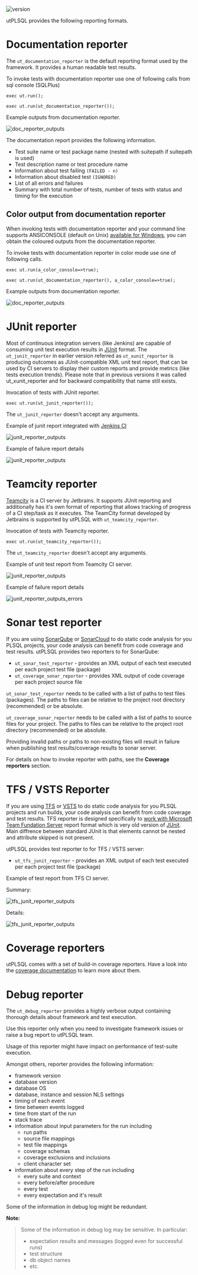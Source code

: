 ![version](https://img.shields.io/badge/version-v3.1.13.3931--develop-blue.svg)

utPLSQL provides the following reporting formats.

# Documentation reporter

The `ut_documentation_reporter` is the default reporting format used by the framework.
It provides a human readable test results.

To invoke tests with documentation reporter use one of following calls from sql console (SQLPlus)  

`exec ut.run();`

`exec ut.run(ut_documentation_reporter());`

Example outputs from documentation reporter.

![doc_reporter_outputs](../images/documentation_reporter.png)

The documentation report provides the following information.
- Test suite name or test package name  (nested with suitepath if suitepath is used)
- Test description name or test procedure name
- Information about test failing `(FAILED - n)` 
- Information about disabled test `(IGNORED)` 
- List of all errors and failures
- Summary with total number of tests, number of tests with status and timing for the execution 


## Color output from documentation reporter

When invoking tests with documentation reporter and your command line supports ANSICONSOLE (default on Unix) [available for Windows](http://adoxa.altervista.org/ansicon/), you can obtain the coloured outputs from the documentation reporter.

To invoke tests with documentation reporter in color mode use one of following calls.  

`exec ut.run(a_color_console=>true);`

`exec ut.run(ut_documentation_reporter(), a_color_console=>true);`

Example outputs from documentation reporter.

![doc_reporter_outputs](../images/documentation_reporter_color.png)


# JUnit reporter 

Most of continuous integration servers (like Jenkins) are capable of consuming unit test execution results in [JUnit](https://en.wikipedia.org/wiki/JUnit) format.
The `ut_junit_reporter` in earlier version referred as `ut_xunit_reporter` is producing outcomes as JUnit-compatible XML unit test report, that can be used by CI servers to display their custom reports and provide metrics (like tests execution trends).
Please note that in previous versions it was called ut_xunit_reporter and for backward compatibility that name still exists.

Invocation of tests with JUnit reporter.  

`exec ut.run(ut_junit_reporter());`

The `ut_junit_reporter` doesn't accept any arguments.

Example of junit report integrated with [Jenkins CI](https://jenkins.io/)

![junit_reporter_outputs](../images/junit_summary.png)

Example of failure report details
 
![junit_reporter_outputs](../images/junit_errors.png)



# Teamcity reporter

[Teamcity](https://www.jetbrains.com/teamcity/) is a CI server by Jetbrains. It supports JUnit reporting and additionally has it's own format of reporting that allows tracking of progress of a CI step/task as it executes.
The TeamCity format developed by Jetbrains is supported by utPLSQL with `ut_teamcity_reporter`.

Invocation of tests with Teamcity reporter.  

`exec ut.run(ut_teamcity_reporter());`

The `ut_teamcity_reporter` doesn't accept any arguments.

Example of unit test report from Teamcity CI server.

![junit_reporter_outputs](../images/teamcity_report_example.png)

Example of failure report details
 
![junit_reporter_outputs_errors](../images/teamcity_report_example_errors.png)


# Sonar test reporter
If you are using [SonarQube](https://www.sonarqube.org/) or [SonarCloud](https://about.sonarcloud.io/) to do static code analysis for you PLSQL projects, your code analysis can benefit from code coverage and test results.
utPLSQL provides two reporters to for SonarQube:
- `ut_sonar_test_reporter` - provides an XML output of each test executed per each project test file (package) 
- `ut_coverage_sonar_reporter` - provides XML output of code coverage per each project source file 

`ut_sonar_test_reporter` needs to be called with a list of paths to test files (packages).
The paths to files can be relative to the project root directory (recommended) or be absolute. 

`ut_coverage_sonar_reporter` needs to be called with a list of paths to source files for your project.
The paths to files can be relative to the project root directory (recommended) or be absolute.

Providing invalid paths or paths to non-existing files will result in failure when publishing test results/coverage results to sonar server.

For details on how to invoke reporter with paths, see the **Coverage reporters** section.

# TFS / VSTS Reporter
If you are using [TFS](https://www.visualstudio.com/tfs/) or [VSTS](https://www.visualstudio.com/team-services/) to do static code analysis for you PLSQL projects and run builds, your code analysis can benefit from code coverage and test results. TFS reporter is designed specifically to [work with Microsoft Team Fundation Server](https://docs.microsoft.com/en-us/vsts/build-release/tasks/test/publish-test-results?view=vsts) report format which is very old version of [JUnit](https://github.com/windyroad/JUnit-Schema/blob/master/JUnit.xsd).
Main diffrence between standard JUnit is that <testsuite> elements cannot be nested and attribute skipped is not present.

utPLSQL provides test reporter to for TFS / VSTS server:
- `ut_tfs_junit_reporter` - provides an XML output of each test executed per each project test file (package) 

Example of test report from TFS CI server.

Summary:

![tfs_junit_reporter_outputs](../images/tfs_summary.png)

Details:

![tfs_junit_reporter_outputs](../images/tfs_details.png)


# Coverage reporters

utPLSQL comes with a set of build-in coverage reporters. Have a look into the [coverage documentation](coverage.md) to learn more about them.


# Debug reporter

The `ut_debug_reporter` provides a highly verbose output containing thorough details about framework and test execution.

Use this reporter only when you need to investigate framework issues or raise a bug report to utPLSQL team.

Usage of this reporter might have impact on performance of test-suite execution.

Amongst others, reporter provides the following information:
- framework version
- database version
- database OS
- database, instance and session NLS settings
- timing of each event
- time between events logged
- time from start of the run
- stack trace
- information about input parameters for the run including
    - run paths
    - source file mappings
    - test file mappings
    - coverage schemas
    - coverage exclusions and inclusions
    - client character set
- information about every step of the run including
    - every suite and context
    - every before/after procedure
    - every test
    - every expectation and it's result
    
Some of the information in debug log might be redundant.

**Note:**
>Some of the information in debug log may be sensitive. In particular:
> - expectation results and messages (logged even for successful runs)
> - test structure
> - db object names
> - etc.

 
       